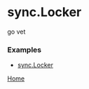 # sync.Locker

go vet

### Examples

- [sync.Locker](https://github.com/golang-basics/concurrency/blob/master/mutexes/mutex-vs-rwmutex/synclocker/main.go)

[Home](https://github.com/golang-basics/concurrency)
